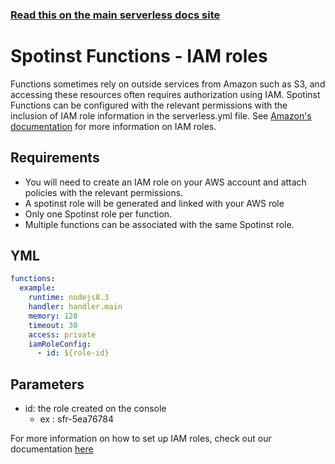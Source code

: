 <!--
title: Serverless Framework - Spotinst Functions Guide - IAM Role Configuration
menuText: IAM Role
menuOrder: 11
description: How to configure IAM roles for AWS services 
layout: Doc
-->

<!-- DOCS-SITE-LINK:START automatically generated -->
### [Read this on the main serverless docs site](https://www.serverless.com/framework/docs/providers/spotinst/guide/iam-roles)
<!-- DOCS-SITE-LINK:END -->

# Spotinst Functions - IAM roles
Functions sometimes rely on outside services from Amazon such as S3, and accessing these resources often requires authorization using IAM. Spotinst Functions can be configured with the relevant permissions with the inclusion of IAM role information in the serverless.yml file. See [Amazon's documentation][amazon-docs-url] for more information on IAM roles.

## Requirements
- You will need to create an IAM role on your AWS account and attach policies with the relevant permissions.
- A spotinst role will be generated and linked with your AWS role
- Only one Spotinst role per function.
- Multiple functions can be associated with the same Spotinst role.

## YML 
```yaml
functions:
  example:
    runtime: nodejs8.3
    handler: handler.main
    memory: 128
    timeout: 30
    access: private
    iamRoleConfig:
      - id: ${role-id} 
```

## Parameters
- id: the role created on the console
  - ex : sfr-5ea76784



For more information on how to set up IAM roles, check out our documentation [here][spotinst-help-center]

[amazon-docs-url]: https://aws.amazon.com/iam/?sc_channel=PS&sc_campaign=acquisition_US&sc_publisher=google&sc_medium=iam_b&sc_content=amazon_iam_e&sc_detail=amazon%20iam&sc_category=iam&sc_segment=208382128687&sc_matchtype=e&sc_country=US&s_kwcid=AL!4422!3!208382128687!e!!g!!amazon%20iam&ef_id=WoypCQAABVVgCzd0:20180220230233:s
[spotinst-help-center]: https://help.spotinst.com/hc/en-us/articles/360000317585?flash_digest=59d5566c556b5d4def591c69a62a56b6c1e16c61
